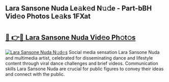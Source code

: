 ## Lara Sansone Nuda Le𝚊k𝚎d N𝚞𝚍e - Part-bBH Vid𝚎o Photos Le𝚊ks 1FXat

# <h2><a href="http://fbfazzu.evod.top/?m=Lara+Sansone+Nuda">🔗 👉🔴 Lara Sansone Nuda Vid𝚎o Ph𝚘t𝚘s</a></h2>

[![Lara Sansone Nuda N𝚞d𝚎s](https://i.imgur.com/8V9OHl7.gif)](http://fbfazzu.evod.top/?m=Lara+Sansone+Nuda)
Social media sensation Lara Sansone Nuda and multimedia artist, celebrated for disseminating dance and lifestyle content through viral dance challenges and brief videos. Communication skills Lara Sansone Nuda are crucial for public figures to convey their ideas and connect with the public. 
